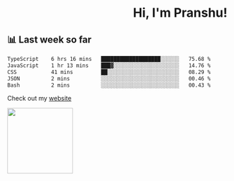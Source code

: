 <div align="right" >
   
   <H1>Hi, I'm Pranshu!</H1>

</div>

## 📊 Last week so far
<!--START_SECTION:waka-->

```txt
TypeScript    6 hrs 16 mins   ███████████████████░░░░░░   75.68 %
JavaScript    1 hr 13 mins    ███▓░░░░░░░░░░░░░░░░░░░░░   14.76 %
CSS           41 mins         ██░░░░░░░░░░░░░░░░░░░░░░░   08.29 %
JSON          2 mins          ░░░░░░░░░░░░░░░░░░░░░░░░░   00.46 %
Bash          2 mins          ░░░░░░░░░░░░░░░░░░░░░░░░░   00.43 %
```

<!--END_SECTION:waka-->

Check out my [website](https://pranshu05.vercel.app)

<img align="left" width="150" src="https://user-images.githubusercontent.com/70943732/209951571-93b7afe5-f523-4683-b725-5d94b287e94e.png">

